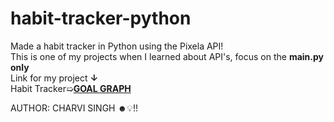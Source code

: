 # habit-tracker-python
Made a habit tracker in Python using the Pixela API!<br>
This is one of my projects when I learned about API's, focus on the <b>main.py only</b> <br>
Link for my project <b>↓</b><br>
Habit Tracker➯<a href="https://pixe.la/v1/users/charvisgood/graphs/graphical24.html"><b>GOAL GRAPH</b></a><br>

AUTHOR: CHARVI SINGH
☻💡!!
